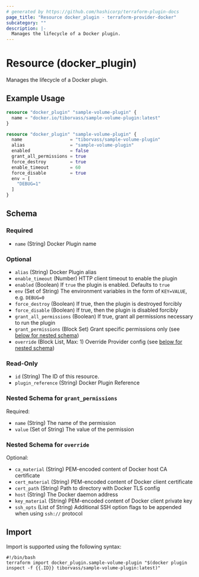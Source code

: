 ```yaml
---
# generated by https://github.com/hashicorp/terraform-plugin-docs
page_title: "Resource docker_plugin - terraform-provider-docker"
subcategory: ""
description: |-
  Manages the lifecycle of a Docker plugin.
---
```

<!-- Bug: Type and Name are switched -->
# Resource (docker_plugin)

Manages the lifecycle of a Docker plugin.

## Example Usage

```terraform
resource "docker_plugin" "sample-volume-plugin" {
  name = "docker.io/tiborvass/sample-volume-plugin:latest"
}

resource "docker_plugin" "sample-volume-plugin" {
  name                  = "tiborvass/sample-volume-plugin"
  alias                 = "sample-volume-plugin"
  enabled               = false
  grant_all_permissions = true
  force_destroy         = true
  enable_timeout        = 60
  force_disable         = true
  env = [
    "DEBUG=1"
  ]
}
```

<!-- schema generated by tfplugindocs -->
## Schema

### Required

- `name` (String) Docker Plugin name

### Optional

- `alias` (String) Docker Plugin alias
- `enable_timeout` (Number) HTTP client timeout to enable the plugin
- `enabled` (Boolean) If `true` the plugin is enabled. Defaults to `true`
- `env` (Set of String) The environment variables in the form of `KEY=VALUE`, e.g. `DEBUG=0`
- `force_destroy` (Boolean) If true, then the plugin is destroyed forcibly
- `force_disable` (Boolean) If true, then the plugin is disabled forcibly
- `grant_all_permissions` (Boolean) If true, grant all permissions necessary to run the plugin
- `grant_permissions` (Block Set) Grant specific permissions only (see [below for nested schema](#nestedblock--grant_permissions))
- `override` (Block List, Max: 1) Override Provider config (see [below for nested schema](#nestedblock--override))

### Read-Only

- `id` (String) The ID of this resource.
- `plugin_reference` (String) Docker Plugin Reference

<a id="nestedblock--grant_permissions"></a>
### Nested Schema for `grant_permissions`

Required:

- `name` (String) The name of the permission
- `value` (Set of String) The value of the permission


<a id="nestedblock--override"></a>
### Nested Schema for `override`

Optional:

- `ca_material` (String) PEM-encoded content of Docker host CA certificate
- `cert_material` (String) PEM-encoded content of Docker client certificate
- `cert_path` (String) Path to directory with Docker TLS config
- `host` (String) The Docker daemon address
- `key_material` (String) PEM-encoded content of Docker client private key
- `ssh_opts` (List of String) Additional SSH option flags to be appended when using `ssh://` protocol

## Import

Import is supported using the following syntax:

```shell
#!/bin/bash
terraform import docker_plugin.sample-volume-plugin "$(docker plugin inspect -f {{.ID}} tiborvass/sample-volume-plugin:latest)"
```